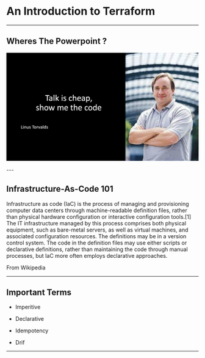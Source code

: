 # An Introduction to Terraform

---

## Wheres The Powerpoint ?

<img style="float: left; margin: 0px 15px 15px 0px;" src="https://github.com/chrisadkin/introduction-to-terraform/blob/main/images/01.PNG?raw=true">
---

## Infrastructure-As-Code 101

Infrastructure as code (IaC) is the process of managing and provisioning computer data centers through machine-readable definition files, rather than physical hardware configuration or interactive configuration tools.[1] The IT infrastructure managed by this process comprises both physical equipment, such as bare-metal servers, as well as virtual machines, and associated configuration resources. The definitions may be in a version control system. The code in the definition files may use either scripts or declarative definitions, rather than maintaining the code through manual processes, but IaC more often employs declarative approaches.

From Wikipedia

---

## Important Terms

- Imperitive

- Declarative

- Idempotency

- Drif

--- 
